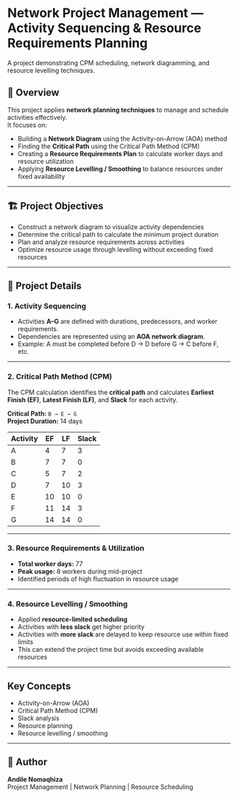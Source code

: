 # Network Project Management — Activity Sequencing & Resource Requirements Planning
A project demonstrating CPM scheduling, network diagramming, and resource levelling techniques.

## 📌 Overview

This project applies **network planning techniques** to manage and schedule activities effectively.  
It focuses on:

- Building a **Network Diagram** using the Activity-on-Arrow (AOA) method  
- Finding the **Critical Path** using the Critical Path Method (CPM)  
- Creating a **Resource Requirements Plan** to calculate worker days and resource utilization  
- Applying **Resource Levelling / Smoothing** to balance resources under fixed availability

---

## 🏗️ Project Objectives

- Construct a network diagram to visualize activity dependencies  
- Determine the critical path to calculate the minimum project duration  
- Plan and analyze resource requirements across activities  
- Optimize resource usage through levelling without exceeding fixed resources

---

## 📝 Project Details

### 1. Activity Sequencing

- Activities **A–G** are defined with durations, predecessors, and worker requirements.  
- Dependencies are represented using an **AOA network diagram**.  
- Example: A must be completed before D → D before G → C before F, etc.

---

### 2. Critical Path Method (CPM)

The CPM calculation identifies the **critical path** and calculates **Earliest Finish (EF)**, **Latest Finish (LF)**, and **Slack** for each activity.

**Critical Path:** `B → E → G`  
**Project Duration:** 14 days

| Activity | EF | LF | Slack |
|----------|----|----|-------|
| A        | 4  | 7  | 3     |
| B        | 7  | 7  | 0     |
| C        | 5  | 7  | 2     |
| D        | 7  | 10 | 3     |
| E        | 10 | 10 | 0     |
| F        | 11 | 14 | 3     |
| G        | 14 | 14 | 0     |

---

### 3. Resource Requirements & Utilization

- **Total worker days:** 77  
- **Peak usage:** 8 workers during mid-project  
- Identified periods of high fluctuation in resource usage

---

### 4. Resource Levelling / Smoothing

- Applied **resource-limited scheduling**  
- Activities with **less slack** get higher priority  
- Activities with **more slack** are delayed to keep resource use within fixed limits  
- This can extend the project time but avoids exceeding available resources

---


##  Key Concepts

- Activity-on-Arrow (AOA)  
- Critical Path Method (CPM)  
- Slack analysis  
- Resource planning  
- Resource levelling / smoothing

---

## 👤 Author

**Andile Nomaqhiza**  
Project Management | Network Planning | Resource Scheduling



